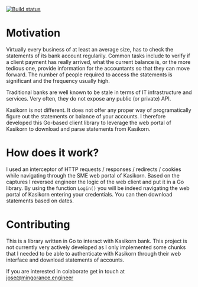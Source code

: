 [![Build status](https://dev.azure.com/noon-homa/Kasikorn/_apis/build/status/kasikorn-ci)](https://dev.azure.com/noon-homa/Kasikorn/_build/latest?definitionId=27)

# Motivation
Virtually every business of at least an average size, has to check the statements of its bank account regularily. Common tasks include to verify if a client payment has really arrived, what the current balance is, or the more tedious one, provide information for the accountants so that they can move forward. The number of people required to access the statements is significant and the frequency usually high.

Traditional banks are well known to be stale in terms of IT infrastructure and services. Very often, they do not expose any public (or private) API. 

Kasikorn is not different. It does not offer any proper way of programatically figure out the statements or balance of your accounts. I therefore developed this Go-based client library to leverage the web portal of Kasikorn to download and parse statements from Kasikorn.

# How does it work?
I used an interceptor of HTTP requests / responses / redirects / cookies while navigating through the SME web portal of Kasikorn. Based on the captures I reversed engineer the logic of the web client and put it in a Go library. By using the function `Login()` you will be indeed navigating the web portal of Kasikorn entering your credentials. You can then download statements based on dates.


# Contributing
This is a library written in Go to interact with Kasikorn bank. This project is not currently very actively developed as I only implemented some chunks that I needed to be able to authenticate with Kasikorn through their web interface and download statements of accounts.

If you are interested in colaborate get in touch at jose@mingorance.engineer
